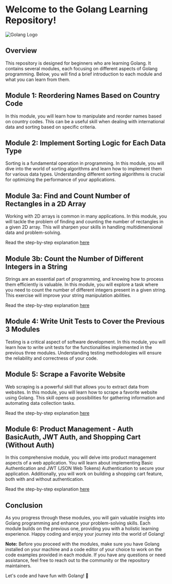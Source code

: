 # Welcome to the Golang Learning Repository!

![Golang Logo](https://golang.org/doc/gopher/frontpage.png)

## Overview

This repository is designed for beginners who are learning Golang. It contains several modules, each focusing on different aspects of Golang programming. Below, you will find a brief introduction to each module and what you can learn from them.

## Module 1: Reordering Names Based on Country Code

In this module, you will learn how to manipulate and reorder names based on country codes. This can be a useful skill when dealing with international data and sorting based on specific criteria.

## Module 2: Implement Sorting Logic for Each Data Type

Sorting is a fundamental operation in programming. In this module, you will dive into the world of sorting algorithms and learn how to implement them for various data types. Understanding different sorting algorithms is crucial for optimizing the performance of your applications.

## Module 3a: Find and Count Number of Rectangles in a 2D Array

Working with 2D arrays is common in many applications. In this module, you will tackle the problem of finding and counting the number of rectangles in a given 2D array. This will sharpen your skills in handling multidimensional data and problem-solving.

Read the step-by-step explanation [here](/exercise3/exercise3a/README.md)

## Module 3b: Count the Number of Different Integers in a String

Strings are an essential part of programming, and knowing how to process them efficiently is valuable. In this module, you will explore a task where you need to count the number of different integers present in a given string. This exercise will improve your string manipulation abilities.

Read the step-by-step explanation [here](/exercise3/exercise3b/README.md)

## Module 4: Write Unit Tests to Cover the Previous 3 Modules

Testing is a critical aspect of software development. In this module, you will learn how to write unit tests for the functionalities implemented in the previous three modules. Understanding testing methodologies will ensure the reliability and correctness of your code.

## Module 5: Scrape a Favorite Website

Web scraping is a powerful skill that allows you to extract data from websites. In this module, you will learn how to scrape a favorite website using Golang. This skill opens up possibilities for gathering information and automating data collection tasks.

Read the step-by-step explanation [here](/exercise5/README.md)

## Module 6: Product Management - Auth BasicAuth, JWT Auth, and Shopping Cart (Without Auth)

In this comprehensive module, you will delve into product management aspects of a web application. You will learn about implementing Basic Authentication and JWT (JSON Web Tokens) Authentication to secure your application. Additionally, you will work on building a shopping cart feature, both with and without authentication.

Read the step-by-step explanation [here](/exercise6/README.md)

## Conclusion

As you progress through these modules, you will gain valuable insights into Golang programming and enhance your problem-solving skills. Each module builds on the previous one, providing you with a holistic learning experience. Happy coding and enjoy your journey into the world of Golang!

**Note:** Before you proceed with the modules, make sure you have Golang installed on your machine and a code editor of your choice to work on the code examples provided in each module. If you have any questions or need assistance, feel free to reach out to the community or the repository maintainers.

Let's code and have fun with Golang! 🚀
